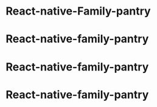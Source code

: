 # React-native-Family-pantry
# React-native-family-pantry
# React-native-family-pantry
# React-native-family-pantry
